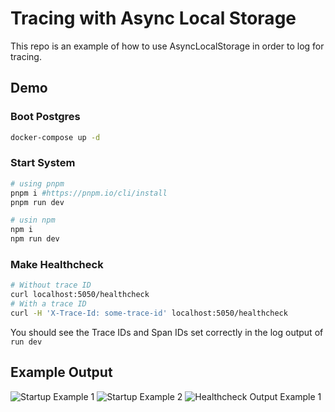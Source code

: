 # Tracing with Async Local Storage

This repo is an example of how to use AsyncLocalStorage in order
to log for tracing.

## Demo

### Boot Postgres

```sh
docker-compose up -d
```

### Start System

```sh
# using pnpm
pnpm i #https://pnpm.io/cli/install
pnpm run dev

# usin npm
npm i
npm run dev
```

### Make Healthcheck

```sh
# Without trace ID
curl localhost:5050/healthcheck
# With a trace ID
curl -H 'X-Trace-Id: some-trace-id' localhost:5050/healthcheck
```

You should see the Trace IDs and Span IDs set correctly in the log output of `run dev`

## Example Output

![Startup Example 1](https://imgur.com/tmjjt3B.png)
![Startup Example 2](https://imgur.com/iJW5YF6.png)
![Healthcheck Output Example 1](https://imgur.com/KqBjf7e.png)
